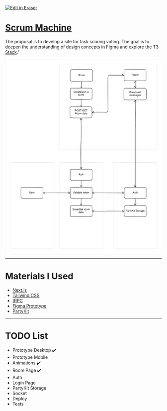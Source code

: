 <p><a target="_blank" href="https://app.eraser.io/workspace/1LJGabM9KdfgxxJTgN86" id="edit-in-eraser-github-link"><img alt="Edit in Eraser" src="https://firebasestorage.googleapis.com/v0/b/second-petal-295822.appspot.com/o/images%2Fgithub%2FOpen%20in%20Eraser.svg?alt=media&amp;token=968381c8-a7e7-472a-8ed6-4a6626da5501"></a></p>

# [Scrum Machine](https://scrummachine.fun/)

The proposal is to develop a site for task scoring voting. The goal is to deepen the understanding of design concepts in Figma and explore the [﻿T3 Stack](https://create.t3.gg/)."

![Figure 1](/.eraser/1LJGabM9KdfgxxJTgN86___jEhIatNqRDUQU829H2I2e2Tb30C2___---figure---orm9jfxvei7pW99UPt_X2---figure---H7QGhHe2hcf9vCD0ZQGKJA.png 'Figure 1')

---

# Materials I Used

- [﻿Next.js](https://nextjs.org/)
- [﻿Tailwind CSS](https://tailwindcss.com/)
- [﻿tRPC](https://trpc.io/)
- [﻿Figma Prototype](https://www.figma.com/design/XAjCxXLIids6H88OgreDwG/Scrum-Machine?node-id=0-1&node-type=canvas&t=GoQmLH1qg6ziZAUP-0)
- [﻿PartyKit](https://docs.partykit.io/)

---

# TODO List

- Prototype Desktop ✔️
- Prototype Mobile
- Animations ✔️
- Room Page ✔️
- Auth
- Login Page
- PartyKit Storage
- Socket
- Deploy
- Tests

<!--- Eraser file: https://app.eraser.io/workspace/1LJGabM9KdfgxxJTgN86 --->
